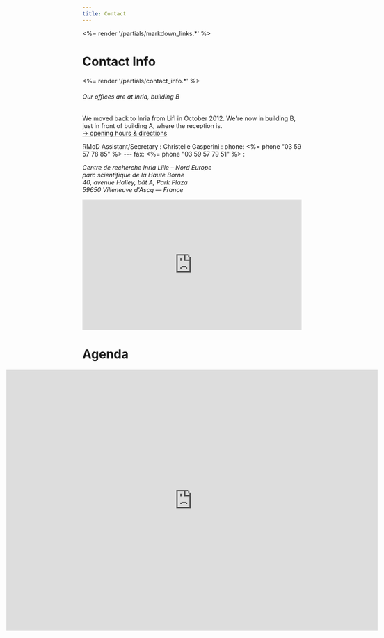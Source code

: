 ```yaml
---
title: Contact
---
```

<%= render '/partials/markdown_links.*' %>

# Contact Info

<%= render '/partials/contact_info.*' %>


<div id="map" class="highlight">
  <h6>Our offices are at Inria, building B</h6>
  <p>We moved back to Inria from Lifl in October&nbsp;2012.
    We're now in building&nbsp;B, just in front of building&nbsp;A, where the reception is.<br/>
    <a href="http://www.inria.fr/en/centre/lille/overview/locations">&rarr;&nbsp;opening hours &amp; directions</a>
  </p>
</div>

RMoD Assistant/Secretary
: Christelle Gasperini
: phone: <%= phone "03 59 57 78 85" %> --- fax: <%= phone "03 59 57 79 51" %>
: <address>
    Centre de recherche Inria Lille – Nord Europe<br/>
    parc scientifique de la Haute Borne<br/>
    40, avenue Halley, bât A, Park Plaza<br/>
    59650 Villeneuve d'Ascq — France
  </address>

<iframe width="100%" height="300" frameborder="0" scrolling="no" marginheight="0" marginwidth="0" src="http://maps.google.com/maps/ms?ie=UTF8&amp;hl=en&amp;msa=0&amp;msid=102439886615292055767.0004655293500ba265f74&amp;ll=50.60898,3.140888&amp;spn=0.016341,0.042915&amp;z=14&amp;output=embed">&nbsp;</iframe>

[map]: http://maps.google.com/maps/ms?ie=UTF8&hl=en&msa=0&msid=102439886615292055767.0004655293500ba265f74&ll=50.60977,3.139129&spn=0.018124,0.016801&t=h&z=16 "How to come to RMoD or Inria"


# Agenda

<div style="margin:0 -12.5em"><iframe src="http://www.google.com/calendar/embed?showTitle=0&amp;mode=MONTH&amp;height=600&amp;wkst=2&amp;bgcolor=%23ffffff&amp;src=damien.pollet%40gmail.com&amp;color=%23A32929&amp;ctz=Europe%2FParis" style="border-width:0" width="100%" height="600" frameborder="0" scrolling="no"></iframe></div>
